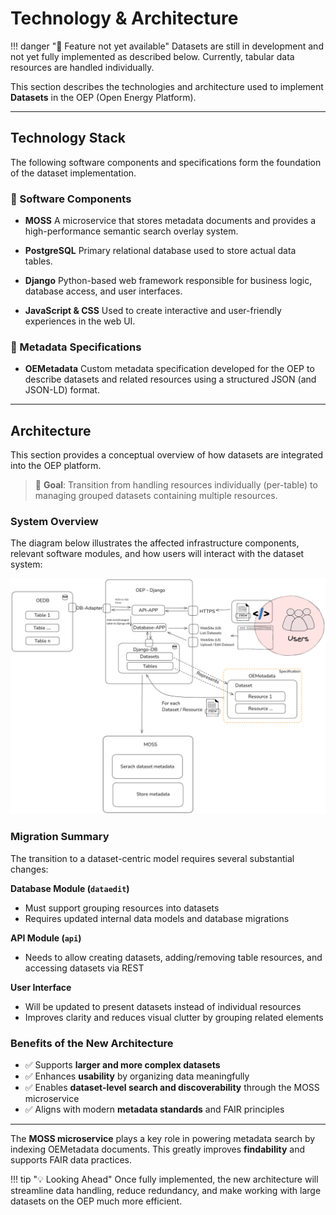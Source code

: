 <!--
SPDX-FileCopyrightText: 2025 Jonas Huber <jonas.huber@rl-institut.de>

SPDX-License-Identifier: CC0-1.0
-->

# Technology & Architecture

!!! danger "🚧 Feature not yet available"
    Datasets are still in development and not yet fully implemented as described below.
    Currently, tabular data resources are handled individually.

This section describes the technologies and architecture used to implement **Datasets** in the OEP (Open Energy Platform).

---

## Technology Stack

The following software components and specifications form the foundation of the dataset implementation.

### 🧰 Software Components

- **MOSS**
  A microservice that stores metadata documents and provides a high-performance semantic search overlay system.

- **PostgreSQL**
  Primary relational database used to store actual data tables.

- **Django**
  Python-based web framework responsible for business logic, database access, and user interfaces.

- **JavaScript & CSS**
  Used to create interactive and user-friendly experiences in the web UI.

### 📐 Metadata Specifications

- **OEMetadata**
  Custom metadata specification developed for the OEP to describe datasets and related resources using a structured JSON (and JSON-LD) format.

---

## Architecture

This section provides a conceptual overview of how datasets are integrated into the OEP platform.

> 📌 **Goal**: Transition from handling resources individually (per-table) to managing grouped datasets containing multiple resources.

### System Overview

The diagram below illustrates the affected infrastructure components, relevant software modules, and how users will interact with the dataset system:

![OEP-Datasets](../../../img/OEP-Datasets-System-2023-06-15-1708.png)

### Migration Summary

The transition to a dataset-centric model requires several substantial changes:

**Database Module (`dataedit`)**

- Must support grouping resources into datasets
- Requires updated internal data models and database migrations

**API Module (`api`)**

- Needs to allow creating datasets, adding/removing table resources, and accessing datasets via REST

**User Interface**

- Will be updated to present datasets instead of individual resources
- Improves clarity and reduces visual clutter by grouping related elements

### Benefits of the New Architecture

- ✅ Supports **larger and more complex datasets**
- ✅ Enhances **usability** by organizing data meaningfully
- ✅ Enables **dataset-level search and discoverability** through the MOSS microservice
- ✅ Aligns with modern **metadata standards** and FAIR principles

---

The **MOSS microservice** plays a key role in powering metadata search by indexing OEMetadata documents. This greatly improves **findability** and supports FAIR data practices.

!!! tip "💡 Looking Ahead"
    Once fully implemented, the new architecture will streamline data handling, reduce redundancy, and make working with large datasets on the OEP much more efficient.
